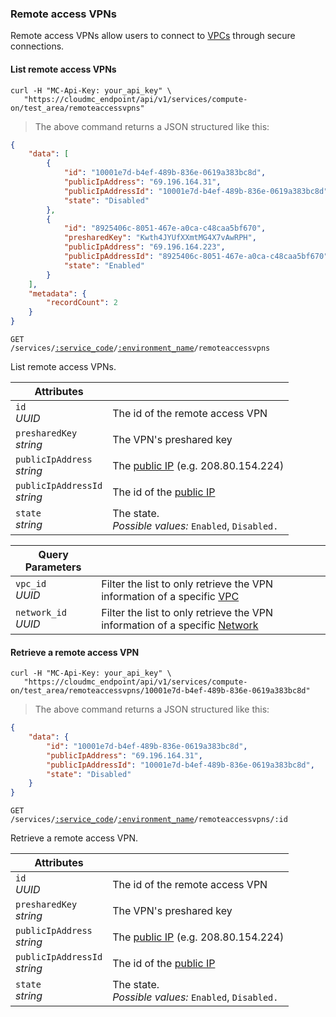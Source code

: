 ### Remote access VPNs

Remote access VPNs allow users to connect to [VPCs](#cloudstack-vpcs) through secure connections.

#### List remote access VPNs
```shell
curl -H "MC-Api-Key: your_api_key" \
   "https://cloudmc_endpoint/api/v1/services/compute-on/test_area/remoteaccessvpns"
```
> The above command returns a JSON structured like this:

```json
{
    "data": [
        {
            "id": "10001e7d-b4ef-489b-836e-0619a383bc8d",
            "publicIpAddress": "69.196.164.31",
            "publicIpAddressId": "10001e7d-b4ef-489b-836e-0619a383bc8d",
            "state": "Disabled"
        },
        {
            "id": "8925406c-8051-467e-a0ca-c48caa5bf670",
            "presharedKey": "Kwth4JYUfXXmtMG4X7vAwRPH",
            "publicIpAddress": "69.196.164.223",
            "publicIpAddressId": "8925406c-8051-467e-a0ca-c48caa5bf670",
            "state": "Enabled"
        }
    ],
    "metadata": {
        "recordCount": 2
    }
}
```

<code>GET /services/<a href="#administration-service-connections">:service_code</a>/<a href="#administration-environments">:environment_name</a>/remoteaccessvpns</code>

List remote access VPNs.

Attributes | &nbsp;
---------- | -----
`id`<br/>*UUID* | The id of the remote access VPN
`presharedKey`<br/>*string* | The VPN's preshared key
`publicIpAddress`<br/>*string* | The [public IP](#cloudstack-public-ips) (e.g. 208.80.154.224)
`publicIpAddressId`<br/>*string* | The id of the [public IP](#cloudstack-public-ips)
`state`<br/>*string* | The state.<br/>*Possible values:* `Enabled`, `Disabled.`

Query Parameters | &nbsp;
---------- | -----
`vpc_id`<br/>*UUID* | Filter the list to only retrieve the VPN information of a specific [VPC](#cloudstack-vpcs)
`network_id`<br/>*UUID* | Filter the list to only retrieve the VPN information of a specific [Network](#cloudstack-networks)

#### Retrieve a remote access VPN
```shell
curl -H "MC-Api-Key: your_api_key" \
   "https://cloudmc_endpoint/api/v1/services/compute-on/test_area/remoteaccessvpns/10001e7d-b4ef-489b-836e-0619a383bc8d"
```
> The above command returns a JSON structured like this:

```json
{
    "data": {
        "id": "10001e7d-b4ef-489b-836e-0619a383bc8d",
        "publicIpAddress": "69.196.164.31",
        "publicIpAddressId": "10001e7d-b4ef-489b-836e-0619a383bc8d",
        "state": "Disabled"
    }
}
```

<code>GET /services/<a href="#administration-service-connections">:service_code</a>/<a href="#administration-environments">:environment_name</a>/remoteaccessvpns/:id</code>

Retrieve a remote access VPN.

Attributes | &nbsp;
---------- | -----
`id`<br/>*UUID* | The id of the remote access VPN
`presharedKey`<br/>*string* | The VPN's preshared key
`publicIpAddress`<br/>*string* | The [public IP](#cloudstack-public-ips) (e.g. 208.80.154.224)
`publicIpAddressId`<br/>*string* | The id of the [public IP](#cloudstack-public-ips)
`state`<br/>*string* | The state.<br/>*Possible values:* `Enabled`, `Disabled.`
